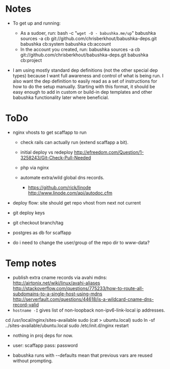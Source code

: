 # Notes

- To get up and running:
  - As a sudoer, run:
      bash -c "`wget -O - babushka.me/up`"
      babushka sources -a cb git://github.com/chrisberkhout/babushka-deps.git
      babushka cb:system
      babushka cb:account
  - In the account you created, run:
      babushka sources -a cb git://github.com/chrisberkhout/babushka-deps.git
      babushka cb:project

- I am using mostly standard dep definitions (not the other special dep types) because I want full awareness and control of what is being run. I also want the dep definition to easily read as a set of instructions for how to do the setup manually. Starting with this format, it should be easy enough to add in custom or build-in dep templates and other babushka functionality later where beneficial.

# ToDo

- nginx vhosts to get scaffapp to run
    
    - check rails can actually run (extend scaffapp a bit).
    
    - initial deploy vs redeploy
      http://efreedom.com/Question/1-3258243/Git-Check-Pull-Needed

    - php via nginx

    - automate extra/wild global dns records.
      - https://github.com/rick/linode
        http://www.linode.com/api/autodoc.cfm
        
- deploy flow: site should get repo vhost from next not current

- git deploy keys
- git checkout branch/tag
- postgres as db for scaffapp

- do i need to change the user/group of the repo dir to www-data?


# Temp notes

- publish extra cname records via avahi mdns:
  http://airtonix.net/wiki/linux/avahi-aliases
  http://stackoverflow.com/questions/775233/how-to-route-all-subdomains-to-a-single-host-using-mdns
  http://serverfault.com/questions/44618/is-a-wildcard-cname-dns-record-valid
- `hostname -I` gives list of non-loopback non-ipv6-link-local ip addresses.

cd /usr/local/nginx/sites-available
sudo (cat > ubuntu.local)
sudo ln -sf ../sites-available/ubuntu.local
sudo /etc/init.d/nginx restart

- nothing in proj deps for now.
- user: scaffapp
  pass: password

- babushka runs with --defaults mean that previous vars are reused without prompting.
